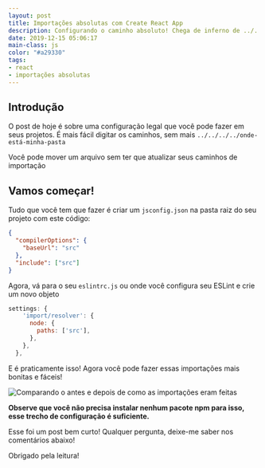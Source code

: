 ```yaml
---
layout: post
title: Importações absolutas com Create React App
description: Configurando o caminho absoluto! Chega de inferno de ../../../, agora com ESLint
date: 2019-12-15 05:06:17
main-class: js
color: "#a29330"
tags:
- react
- importações absolutas
---
```


## Introdução

O post de hoje é sobre uma configuração legal que você pode fazer em seus projetos. É mais fácil digitar os caminhos, sem mais `../../../../onde-está-minha-pasta`

Você pode mover um arquivo sem ter que atualizar seus caminhos de importação

## Vamos começar!

Tudo que você tem que fazer é criar um `jsconfig.json` na pasta raiz do seu projeto com este código:

```json
{
  "compilerOptions": {
    "baseUrl": "src"
  },
  "include": ["src"]
}
```

Agora, vá para o seu `eslintrc.js` ou onde você configura seu ESLint e crie um novo objeto

```js
settings: {
    'import/resolver': {
      node: {
        paths: ['src'],
      },
    },
  },
```

E é praticamente isso! Agora você pode fazer essas importações mais bonitas e fáceis!

![Comparando o antes e depois de como as importações eram feitas](/assets/img/thumb-absolute-path.png "Comparando o antes e depois de como as importações eram feitas")

**Observe que você não precisa instalar nenhum pacote npm para isso, esse trecho de configuração é suficiente.**

Esse foi um post bem curto! Qualquer pergunta, deixe-me saber nos comentários abaixo!

Obrigado pela leitura!